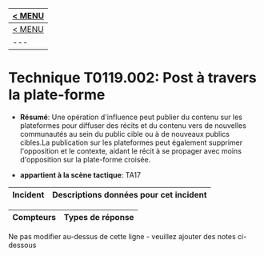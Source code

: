 |[< MENU](../README.md)|
|---|
|[< MENU](../../README.md)|
|---|
# Technique T0119.002: Post à travers la plate-forme

* **Résumé**: Une opération d'influence peut publier du contenu sur les plateformes pour diffuser des récits et du contenu vers de nouvelles communautés au sein du public cible ou à de nouveaux publics cibles.La publication sur les plateformes peut également supprimer l'opposition et le contexte, aidant le récit à se propager avec moins d'opposition sur la plate-forme croisée.

* **appartient à la scène tactique**: TA17


|Incident |Descriptions données pour cet incident |
|-------- |-------------------- |



|Compteurs |Types de réponse |
|-------- |-------------- |


Ne pas modifier au-dessus de cette ligne - veuillez ajouter des notes ci-dessous